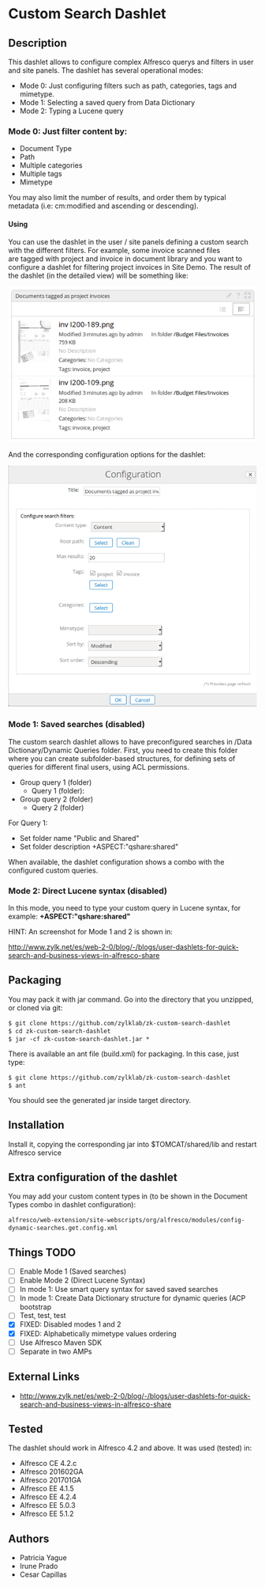 # Custom Search Dashlet

## Description
This dashlet allows to configure complex Alfresco querys and filters in user and site panels. The dashlet has several operational modes:
 - Mode 0: Just configuring filters such as path, categories, tags and mimetype. 
 - Mode 1: Selecting a saved query from Data Dictionary
 - Mode 2: Typing a Lucene query

### Mode 0: Just filter content by:
 - Document Type
 - Path
 - Multiple categories
 - Multiple tags
 - Mimetype

You may also limit the number of results, and order them by typical metadata (i.e: cm:modified and ascending or descending).

#### Using

You can use the dashlet in the user / site panels defining a custom search with the different filters. For example, some invoice scanned files are tagged with project and invoice in document library and you want to configure a dashlet for filtering project invoices in Site Demo. The result of the dashlet (in the detailed view) will be something like:

![Screenshot 1 - Dashlet view](screenshots/document-dashlet-view.png)

And the corresponding configuration options for the dashlet:

![Screenshot 2 - Dashlet config](screenshots/document-dashlet-config.png)

### Mode 1: Saved searches (disabled)

The custom search dashlet allows to have preconfigured searches in /Data Dictionary/Dynamic Queries folder. First, you need to create this folder where you can create subfolder-based structures, for defining sets of queries for different final users, using ACL permissions.
 - Group query 1 (folder)
   - Query 1 (folder):
 - Group query 2 (folder)
   - Query 2 (folder)

For Query 1:
 - Set folder name "Public and Shared"
 - Set folder description +ASPECT:\"qshare:shared\"

When available, the dashlet configuration shows a combo with the configured custom queries.

### Mode 2: Direct Lucene syntax (disabled)

In this mode, you need to type your custom query in Lucene syntax, for example: **+ASPECT:\"qshare:shared\"**

HINT: An screenshot for Mode 1 and 2 is shown in:

http://www.zylk.net/es/web-2-0/blog/-/blogs/user-dashlets-for-quick-search-and-business-views-in-alfresco-share

## Packaging

You may pack it with jar command. Go into the directory that you unzipped, or cloned via git:

    $ git clone https://github.com/zylklab/zk-custom-search-dashlet
    $ cd zk-custom-search-dashlet
    $ jar -cf zk-custom-search-dashlet.jar *

There is available an ant file (build.xml) for packaging. In this case, just type:

    $ git clone https://github.com/zylklab/zk-custom-search-dashlet
    $ ant

You should see the generated jar inside target directory. 

## Installation

Install it, copying the corresponding jar into $TOMCAT/shared/lib and restart Alfresco service

## Extra configuration of the dashlet

You may add your custom content types in (to be shown in the Document Types combo in dashlet configuration):

	alfresco/web-extension/site-webscripts/org/alfresco/modules/config-dynamic-searches.get.config.xml

## Things TODO

- [ ] Enable Mode 1 (Saved searches)
- [ ] Enable Mode 2 (Direct Lucene Syntax)
- [ ] In mode 1: Use smart query syntax for saved saved searches
- [ ] In mode 1: Create Data Dictionary structure for dynamic queries (ACP bootstrap
- [ ] Test, test, test
- [x] FIXED: Disabled modes 1 and 2
- [x] FIXED: Alphabetically mimetype values ordering
- [ ] Use Alfresco Maven SDK 
- [ ] Separate in two AMPs

## External Links
 - http://www.zylk.net/es/web-2-0/blog/-/blogs/user-dashlets-for-quick-search-and-business-views-in-alfresco-share

## Tested

The dashlet should work in Alfresco 4.2 and above. It was used (tested) in:
 * Alfresco CE 4.2.c
 * Alfresco 201602GA
 * Alfresco 201701GA 
 * Alfresco EE 4.1.5
 * Alfresco EE 4.2.4
 * Alfresco EE 5.0.3
 * Alfresco EE 5.1.2

## Authors

- Patricia Yague
- Irune Prado
- Cesar Capillas
